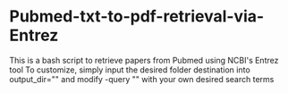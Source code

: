 # Pubmed-txt-to-pdf-retrieval-via-Entrez
This is a bash script to retrieve papers from Pubmed using NCBI's Entrez tool
To customize, simply input the desired folder destination into output_dir=""  and modify -query "" with your own desired search terms
